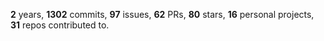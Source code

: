 **2** years, **1302** commits, **97** issues, **62** PRs, **80** stars, **16** personal projects, **31** repos contributed to.
